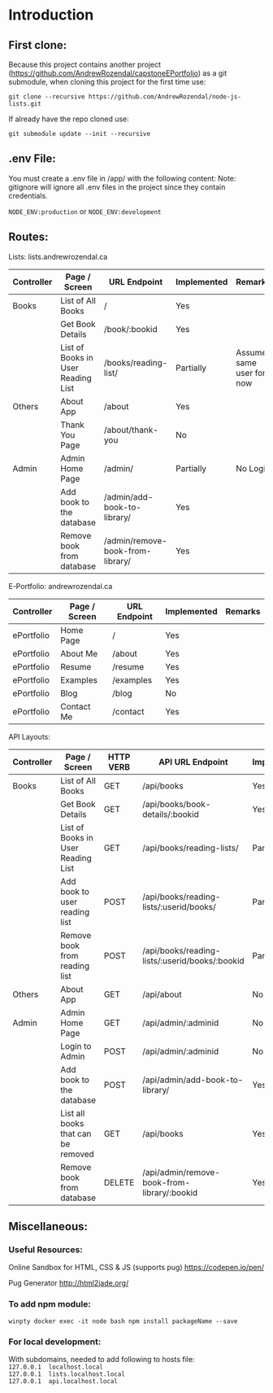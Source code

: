 Introduction
==============
## First clone:
Because this project contains another project (https://github.com/AndrewRozendal/capstoneEPortfolio) as a git submodule, when cloning this project for the first time
use:  

`git clone --recursive https://github.com/AndrewRozendal/node-js-lists.git`

If already have the repo cloned use:  

`git submodule update --init --recursive`

## .env File:
You must create a .env file in /app/ with the following content:
Note: gitignore will ignore all .env files in the project since they contain credentials.

`NODE_ENV:production` or `NODE_ENV:development`


## Routes:

Lists: lists.andrewrozendal.ca

| Controller | Page / Screen                          | URL Endpoint                        | Implemented    | Remarks |
| ---------- |----------------------------------------|-------------------------------------| ---------------|---------|
| Books      |List of All Books                       |/                                    | Yes            |
|            |Get Book Details                        |/book/:bookid                        | Yes            |
|            |List of Books in User Reading List      |/books/reading-list/                 | Partially      | Assume same user for now
| Others     |About App                               |/about                               | Yes            |
|            |Thank You Page                          |/about/thank-you                     | No             |
| Admin      |Admin Home Page                         |/admin/                              | Partially      | No Login
|            |Add book to the database                |/admin/add-book-to-library/          | Yes            |
|            |Remove book from database               |/admin/remove-book-from-library/     | Yes            |

E-Portfolio: andrewrozendal.ca

| Controller | Page / Screen                          | URL Endpoint                        | Implemented    | Remarks |
| ---------- |----------------------------------------|-------------------------------------| ---------------|---------|
| ePortfolio | Home Page | / | Yes | |
| ePortfolio | About Me | /about | Yes | |
| ePortfolio | Resume | /resume | Yes | |
| ePortfolio | Examples | /examples | Yes | |
| ePortfolio | Blog | /blog | No | |
| ePortfolio | Contact Me | /contact | Yes | |

API Layouts:

| Controller | Page / Screen                          | HTTP VERB  | API URL Endpoint                               | Implemented   | Remarks |
| ---------- |----------------------------------------| -----------|------------------------------------------------| --------------|---------|
| Books      |List of All Books                       |GET         |/api/books                                      | Yes           |
|            |Get Book Details                        |GET         |/api/books/book-details/:bookid                 | Yes           |
|            |List of Books in User Reading List      |GET         |/api/books/reading-lists/                       | Partially     | Assume same user for now
|            |Add book to user reading list           |POST        |/api/books/reading-lists/:userid/books/         | Partially     | Assume same user for now
|            |Remove book from reading list           |POST        |/api/books/reading-lists/:userid/books/:bookid  | Partially     | Assume same user for now
| Others     |About App                               |GET         |/api/about                                      | No            |
| Admin      |Admin Home Page                         |GET         |/api/admin/:adminid                             | No            |
|            |Login to Admin                          |POST        |/api/admin/:adminid                             | No            |
|            |Add book to the database                |POST        |/api/admin/add-book-to-library/                 | Yes           |
|            |List all books that can be removed      |GET         |/api/books                                      | Yes           |
|            |Remove book from database               |DELETE      |/api/admin/remove-book-from-library/:bookid     | Yes           |

## Miscellaneous:

### Useful Resources:

Online Sandbox for HTML, CSS & JS (supports pug)
https://codepen.io/pen/

Pug Generator
http://html2jade.org/

### To add npm module:  
`winpty docker exec -it node bash
npm install packageName --save`

### For local development:  
With subdomains, needed to add following to hosts file:  
`127.0.0.1	localhost.local`  
`127.0.0.1	lists.localhost.local`  
`127.0.0.1	api.localhost.local`  